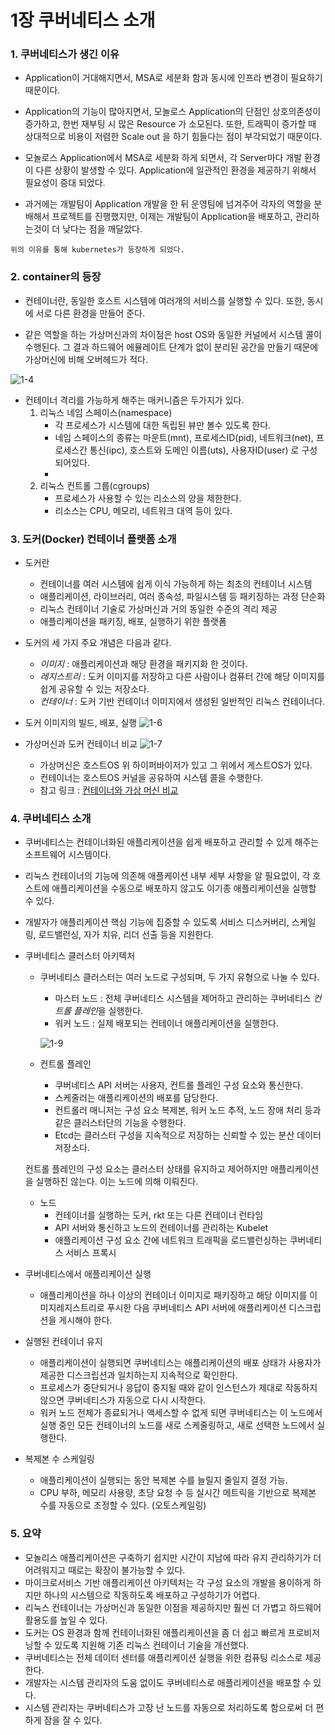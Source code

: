 # 1장 쿠버네티스 소개

### 1. 쿠버네티스가 생긴 이유
- Application이 거대해지면서, MSA로 세분화 함과 동시에 인프라 변경이 필요하기 때문이다.

- Application의 기능이 많아지면서, 모놀로스 Application의 단점인 상호의존성이 증가하고, 한번 재부팅 시 많은 Resource 가 소모된다. 또한, 트래픽이 증가할 때 상대적으로 비용이 저렴한 Scale out 을 하기 힘들다는 점이 부각되었기 때문이다.

- 모놀로스 Application에서 MSA로 세분화 하게 되면서, 각 Server마다 개발 환경이 다른 상황이 발생할 수 있다. Application에 일관적인 환경을 제공하기 위해서 필요성이 증대 되었다.

- 과거에는 개발팀이 Application 개발을 한 뒤 운영팀에 넘겨주어 각자의 역할을 분배해서 프로젝트를 진행했지만, 이제는 개발팀이 Application을 배포하고, 관리하는것이 더 낮다는 점을 깨달았다.
```
위의 이유를 통해 kubernetes가 등장하게 되었다.
```
### 2. container의 등장
- 컨테이너란, 동일한 호스트 시스템에 여러개의 서비스를 실행할 수 있다. 또한, 동시에 서로 다른 환경을 만들어 준다.

- 같은 역할을 하는 가상머신과의 차이점은 host OS와 동일한 커널에서 시스템 콜이 수행된다. 그 결과 하드웨어 에뮬레이트 단계가 없이 분리된 공간을 만들기 때문에 가상머신에 비해 오버헤드가 적다.

![1-4](./files/1-4.jpg)

- 컨테이너 격리를 가능하게 해주는 매커니즘은 두가지가 있다.
    1. 리눅스 네임 스페이스(namespace)
        - 각 프로세스가 시스템에 대한 독립된 뷰만 볼수 있도록 한다.
        - 네임 스페이스의 종류는 마운트(mnt), 프로세스ID(pid), 네트워크(net), 프로세스간 통신(ipc), 호스트와 도메인 이름(uts), 사용자ID(user) 로 구성되어있다.
        - 
    2. 리눅스 컨트롤 그룹(cgroups)
        - 프로세스가 사용할 수 있는 리소스의 양을 제한한다.
        - 리소스는 CPU, 메모리, 네트워크 대역 등이 있다.

### 3. 도커(Docker) 컨테이너 플랫폼 소개
- 도커란
    - 컨테이너를 여러 시스템에 쉽게 이식 가능하게 하는 최초의 컨테이너 시스템
    - 애플리케이션, 라이브러리, 여러 종속성, 파일시스템 등 패키징하는 과정 단순화
    - 리눅스 컨테이너 기술로 가상머신과 거의 동일한 수준의 격리 제공
    - 애플리케이션을 패키징, 배포, 실행하기 위한 플랫폼

- 도커의 세 가지 주요 개념은 다음과 같다.
    - *이미지* : 애플리케이션과 해당 환경을 패키지화 한 것이다.
    - *레지스트리* : 도커 이미지를 저장하고 다른 사람이나 컴퓨터 간에 해당 이미지를 쉽게 공유할 수 있는 저장소다.
    - *컨테이너* : 도커 기반 컨테이너 이미지에서 생성된 일반적인 리눅스 컨테이너다.

- 도커 이미지의 빌드, 배포, 실행
![1-6](./files/1-6.jpg)

- 가상머신과 도커 컨테이너 비교
![1-7](./files/1-7.jpg)
    - 가상머신은 호스트OS 위 하이퍼바이저가 있고 그 위에서 게스트OS가 있다.
    - 컨테이너는 호스트OS 커널을 공유하여 시스템 콜을 수행한다.
    - 참고 링크 : [컨테이너와 가상 머신 비교](https://docs.microsoft.com/ko-kr/virtualization/windowscontainers/about/containers-vs-vm)

### 4. 쿠버네티스 소개
- 쿠버네티스는 컨테이너화된 애플리케이션을 쉽게 배포하고 관리할 수 있게 해주는 소프트웨어 시스템이다.
- 리눅스 컨테이너의 기능에 의존해 애플케이션 내부 세부 사항을 알 필요없이, 각 호스트에 애플리케이션을 수동으로 배포하지 않고도 이기종 애플리케이션을 실행할 수 있다.
- 개발자가 애플리케이션 핵심 기능에 집중할 수 있도록 서비스 디스커버리, 스케일링, 로드밸런싱, 자가 치유, 리더 선출 등을 지원한다.

- 쿠버네티스 클러스터 아키텍처
    - 쿠버네티스 클러스터는 여러 노드로 구성되며, 두 가지 유형으로 나눌 수 있다.
        - 마스터 노드 : 전체 쿠버네티스 시스템을 제어하고 관리하는 쿠버네티스 *컨트롤 플레인*을 실행한다.
        - 워커 노드 : 실제 배포되는 컨테이너 애플리케이션을 실행한다.

        ![1-9](./files/1-9.jpg)
    - 컨트롤 플레인
        - 쿠버네티스 API 서버는 사용자, 컨트롤 플레인 구성 요소와 통신한다.
        - 스케줄러는 애플리케이션의 배포를 담당한다.
        - 컨트롤러 매니저는 구성 요소 복제본, 워커 노드 추적, 노드 장애 처리 등과 같은 클러스터단의 기능을 수행한다.
        - Etcd는 클러스터 구성을 지속적으로 저장하는 신뢰할 수 있는 분산 데이터 저장소다.
    
    컨트롤 플레인의 구성 요소는 클러스터 상태를 유지하고 제어하지만 애플리케이션을 실행하진 않는다. 이는 노드에 의해 이뤄진다.

    - 노드
        - 컨테이너를 실행하는 도커, rkt 또는 다른 컨테이너 런타임
        - API 서버와 통신하고 노드의 컨테이너를 관리하는 Kubelet
        - 애플리케이션 구성 요소 간에 네트워크 트래픽을 로드밸런싱하는 쿠버네티스 서비스 프록시

- 쿠버네티스에서 애플리케이션 실행
    - 애플리케이션을 하나 이상의 컨테이너 이미지로 패키징하고 해당 이미지를 이미지레지스트리로 푸시한 다음 쿠버네티스 API 서버에 애플리케이션 디스크립션을 게시해야 한다.

- 실행된 컨테이너 유지
    - 애플리케이션이 실행되면 쿠버네티스는 애플리케이션의 배포 상태가 사용자가 제공한 디스크립션과 일치하는지 지속적으로 확인한다.
    - 프로세스가 중단되거나 응답이 중지될 때와 같이 인스턴스가 제대로 작동하지 않으면 쿠버네티스가 자동으로 다시 시작한다.
    - 워커 노드 전체가 종료되거나 액세스할 수 없게 되면 쿠버네티스는 이 노드에서 실행 중인 모든 컨테이너의 노드를 새로 스케줄링하고, 새로 선택한 노드에서 실행한다.

- 복제본 수 스케일링
    - 애플리케이션이 실행되는 동안 복제본 수를 늘릴지 줄일지 결정 가능.
    - CPU 부하, 메모리 사용량, 초당 요청 수 등 실시간 메트릭을 기반으로 복제본 수를 자동으로 조정할 수 있다. (오토스케일링)

### 5. 요약
- 모놀리스 애플리케이션은 구축하기 쉽지만 시간이 지남에 따라 유지 관리하기가 더 어려워지고 때로는 확장이 불가능할 수 있다.
- 마이크로서비스 기반 애플리케이션 아키텍처는 각 구성 요소의 개발을 용이하게 하지만 하나의 시스템으로 작동하도록 배포하고 구성하기가 어렵다.
- 리눅스 컨테이너는 가상머신과 동일한 이점을 제공하지만 훨씬 더 가볍고 하드웨어 활용도를 높일 수 있다.
- 도커는 OS 환경과 함께 컨테이너화된 애플리케이션을 좀 더 쉽고 빠르게 프로비저닝할 수 있도록 지원해 기존 리눅스 컨테이너 기술을 개선했다.
- 쿠버네티스는 전체 데이터 센터를 애플리케이션 실행을 위한 컴퓨팅 리소스로 제공한다.
- 개발자는 시스템 관리자의 도움 없이도 쿠버네티스로 애플리케이션을 배포할 수 있다.
- 시스템 관리자는 쿠버네티스가 고장 난 노드를 자동으로 처리하도록 함으로써 더 편하게 잠을 잘 수 있다.
